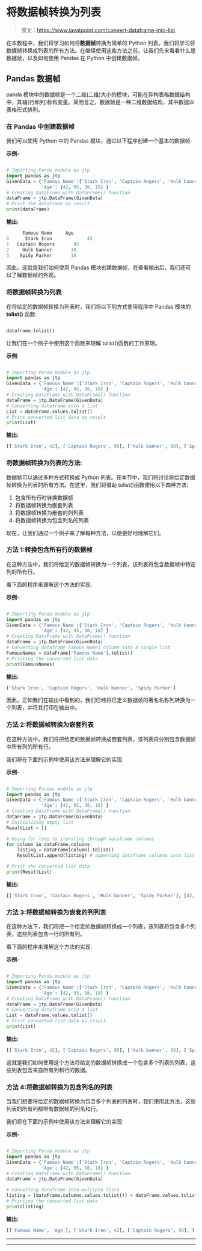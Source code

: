 # 将数据帧转换为列表

> 原文：<https://www.javatpoint.com/convert-dataframe-into-list>

在本教程中，我们将学习如何将**数据帧**转换为简单的 Python 列表。我们将学习将数据帧转换成列表的所有方法。在继续使用这些方法之前，让我们先来看看什么是数据帧，以及如何使用 Pandas 在 Python 中创建数据帧。

## Pandas 数据帧

panda 模块中的数据帧是一个二维(二维)大小的模块，可能在异构表格数据结构中，其轴(行和列)标有变量。简而言之，数据帧是一种二维数据结构，其中数据以表格形式排列。

### 在 Pandas 中创建数据帧

我们可以使用 Python 中的 Pandas 模块，通过以下程序创建一个基本的数据帧:

**示例-**

```py

# Importing Panda module as jtp
import pandas as jtp
GivenData = {'Famous Name':['Stark Iron', 'Captain Rogers', 'Hulk banner', 'Spidy Parker' ],
             'Age': [42, 95, 38, 18] }  
# Creating DataFrame with DataFrame() function 
dataFrame = jtp.DataFrame(GivenData)  
# Print the dataframe as result 
print(dataFrame)

```

**输出:**

```py
      Famous Name     Age
0      Stark Iron             42
1   Captain Rogers       95
2     Hulk banner       38
3    Spidy Parker       18

```

因此，这就是我们如何使用 Pandas 模块创建数据帧，在查看输出后，我们还可以了解数据帧的外观。

### 将数据帧转换为列表

在将给定的数据帧转换为列表时，我们将以下列方式使用程序中 Pandas 模块的 **tolist()** 函数:

```py

dataframe.tolist()

```

让我们在一个例子中使用这个函数来理解 tolist()函数的工作原理。

**示例:**

```py

# Importing Panda module as jtp
import pandas as jtp
GivenData = {'Famous Name':['Stark Iron', 'Captain Rogers', 'Hulk banner', 'Spidy Parker' ],
             'Age': [42, 95, 38, 18] }  
# Creating DataFrame with DataFrame() function 
dataFrame = jtp.DataFrame(GivenData)  
# Converting dataframe into a list
List = dataFrame.values.tolist()
# Print converted list data as result
print(List)

```

**输出:**

```py
[['Stark Iron', 42], ['Captain Rogers', 95], ['Hulk banner', 38], ['Spidy Parker', 18]]

```

### 将数据帧转换为列表的方法:

数据帧可以通过多种方式转换成 Python 列表。在本节中，我们将讨论将给定数据帧转换为列表的所有方法。在这里，我们将借助 tolist()函数使用以下四种方法:

1.  包含所有行时转换数据帧
2.  将数据帧转换为嵌套列表
3.  将数据帧转换为嵌套的列列表
4.  将数据帧转换为包含列名的列表

现在，让我们通过一个例子来了解每种方法，以便更好地理解它们。

### 方法 1:转换包含所有行的数据帧

在这种方法中，我们将给定的数据帧转换为一个列表，该列表将包含数据帧中特定列的所有行。

看下面的程序来理解这个方法的实现:

**示例-**

```py

# Importing Panda module as jtp
import pandas as jtp
GivenData = {'Famous Name':['Stark Iron', 'Captain Rogers', 'Hulk banner', 'Spidy Parker' ],
             'Age': [42, 95, 38, 18] }  
# Creating DataFrame with DataFrame() function 
dataFrame = jtp.DataFrame(GivenData)  
# Converting dataframe Famous Names column into a single list
FamousNames = dataFrame['Famous Name'].tolist()
# Printing the converted list data
print(FamousNames)

```

**输出:**

```py
['Stark Iron', 'Captain Rogers', 'Hulk banner', 'Spidy Parker']

```

因此，正如我们在输出中看到的，我们已经将已定义数据帧的著名名称列转换为一个列表，并将其打印在输出中。

### 方法 2:将数据帧转换为嵌套列表

在这种方法中，我们将把给定的数据帧转换成嵌套列表，该列表将分别包含数据帧中所有列的所有行。

我们将在下面的示例中使用该方法来理解它的实现:

**示例-**

```py

# Importing Pandas module as jtp
import pandas as jtp
GivenData = {'Famous Name':['Stark Iron', 'Captain Rogers', 'Hulk banner', 'Spidy Parker' ],
             'Age': [42, 95, 38, 18] }  
# Creating DataFrame with DataFrame() function 
dataFrame = jtp.DataFrame(GivenData)  
# Initializing empty list
ResultList = []

# Using for loop to iterating through dataframe columns
for column in dataFrame.columns:
    listing = dataFrame[column].tolist()
    ResultList.append(listing) # appending dataframe columns into list

# Print the converted list data
print(ResultList)

```

**输出:**

```py
[['Stark Iron', 'Captain Rogers', 'Hulk banner', 'Spidy Parker'], [42, 95, 38, 18]]

```

### 方法 3:将数据帧转换为嵌套的列列表

在这种方法下，我们将把一个给定的数据帧转换成一个列表，该列表将包含多个列表，这些列表包含一行的所有列。

看下面的程序来理解这个方法的实现:

**示例-**

```py

# Importing Panda module as jtp
import pandas as jtp
GivenData = {'Famous Name':['Stark Iron', 'Captain Rogers', 'Hulk banner', 'Spidy Parker' ],
             'Age': [42, 95, 38, 18] }  
# Creating DataFrame with DataFrame() function 
dataFrame = jtp.DataFrame(GivenData)  
# Converting dataframe into a list
List = dataFrame.values.tolist()
# Print converted list data as result
print(List)

```

**输出:**

```py
[['Stark Iron', 42], ['Captain Rogers', 95], ['Hulk banner', 38], ['Spidy Parker', 18]]

```

这就是我们如何使用这个方法将给定的数据帧转换成一个包含多个列表的列表，这些列表包含来自所有列和行的数据。

### 方法 4:将数据帧转换为包含列名的列表

当我们想要将给定的数据帧转换为包含多个列表的列表时，我们使用此方法，这些列表的所有列都带有数据帧的列名和行。

我们将在下面的示例中使用该方法来理解它的实现:

**示例-**

```py

# Importing Panda module as jtp
import pandas as jtp
GivenData = {'Famous Name':['Stark Iron', 'Captain Rogers', 'Hulk banner', 'Spidy Parker' ],
             'Age': [42, 95, 38, 18] }  
# Creating DataFrame with DataFrame() function 
dataFrame = jtp.DataFrame(GivenData)

# Converting dataframe into multiple lists
listing = [dataFrame.columns.values.tolist()] + dataFrame.values.tolist()
# Printing the converted list data
print(listing)

```

**输出:**

```py
[['Famous Name', 'Age'], ['Stark Iron', 42], ['Captain Rogers', 95], ['Hulk banner', 38], ['Spidy Parker', 18]]

```

*************

* * *